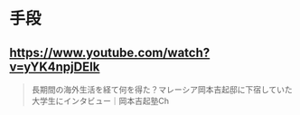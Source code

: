 # 手段

## https://www.youtube.com/watch?v=yYK4npjDEIk

> 長期間の海外生活を経て何を得た？マレーシア岡本吉起邸に下宿していた大学生にインタビュー｜岡本吉起塾Ch 

